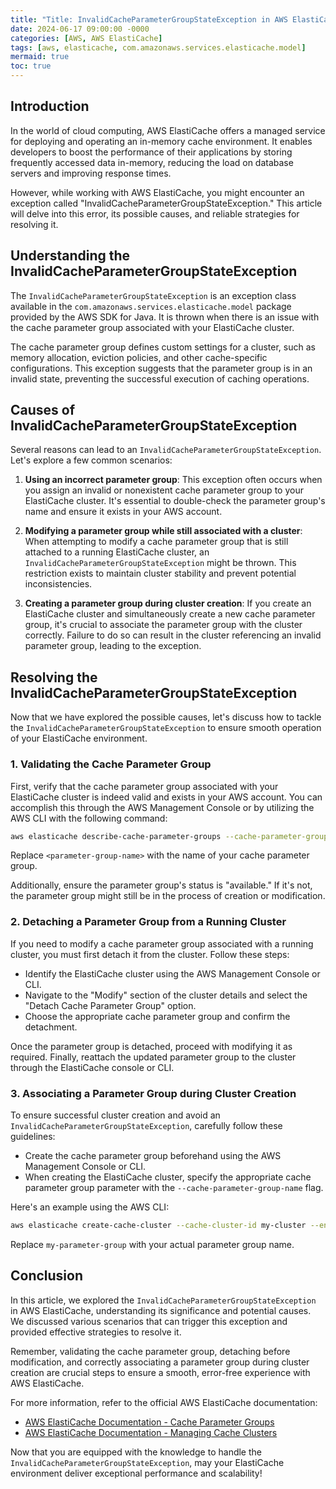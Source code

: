 ```yaml
---
title: "Title: InvalidCacheParameterGroupStateException in AWS ElastiCache: Resolving Conflicts with Cache Parameter Groups"
date: 2024-06-17 09:00:00 -0000
categories: [AWS, AWS ElastiCache]
tags: [aws, elasticache, com.amazonaws.services.elasticache.model]
mermaid: true
toc: true
---
```



## Introduction

In the world of cloud computing, AWS ElastiCache offers a managed service for deploying and operating an in-memory cache environment. It enables developers to boost the performance of their applications by storing frequently accessed data in-memory, reducing the load on database servers and improving response times.

However, while working with AWS ElastiCache, you might encounter an exception called "InvalidCacheParameterGroupStateException." This article will delve into this error, its possible causes, and reliable strategies for resolving it.

## Understanding the InvalidCacheParameterGroupStateException

The `InvalidCacheParameterGroupStateException` is an exception class available in the `com.amazonaws.services.elasticache.model` package provided by the AWS SDK for Java. It is thrown when there is an issue with the cache parameter group associated with your ElastiCache cluster.

The cache parameter group defines custom settings for a cluster, such as memory allocation, eviction policies, and other cache-specific configurations. This exception suggests that the parameter group is in an invalid state, preventing the successful execution of caching operations.

## Causes of InvalidCacheParameterGroupStateException

Several reasons can lead to an `InvalidCacheParameterGroupStateException`. Let's explore a few common scenarios:

1. **Using an incorrect parameter group**: This exception often occurs when you assign an invalid or nonexistent cache parameter group to your ElastiCache cluster. It's essential to double-check the parameter group's name and ensure it exists in your AWS account.

2. **Modifying a parameter group while still associated with a cluster**: When attempting to modify a cache parameter group that is still attached to a running ElastiCache cluster, an `InvalidCacheParameterGroupStateException` might be thrown. This restriction exists to maintain cluster stability and prevent potential inconsistencies.

3. **Creating a parameter group during cluster creation**: If you create an ElastiCache cluster and simultaneously create a new cache parameter group, it's crucial to associate the parameter group with the cluster correctly. Failure to do so can result in the cluster referencing an invalid parameter group, leading to the exception.

## Resolving the InvalidCacheParameterGroupStateException

Now that we have explored the possible causes, let's discuss how to tackle the `InvalidCacheParameterGroupStateException` to ensure smooth operation of your ElastiCache environment.

### 1. Validating the Cache Parameter Group

First, verify that the cache parameter group associated with your ElastiCache cluster is indeed valid and exists in your AWS account. You can accomplish this through the AWS Management Console or by utilizing the AWS CLI with the following command:

```bash
aws elasticache describe-cache-parameter-groups --cache-parameter-group-name <parameter-group-name>
```

Replace `<parameter-group-name>` with the name of your cache parameter group.

Additionally, ensure the parameter group's status is "available." If it's not, the parameter group might still be in the process of creation or modification.

### 2. Detaching a Parameter Group from a Running Cluster

If you need to modify a cache parameter group associated with a running cluster, you must first detach it from the cluster. Follow these steps:

- Identify the ElastiCache cluster using the AWS Management Console or CLI.
- Navigate to the "Modify" section of the cluster details and select the "Detach Cache Parameter Group" option.
- Choose the appropriate cache parameter group and confirm the detachment.

Once the parameter group is detached, proceed with modifying it as required. Finally, reattach the updated parameter group to the cluster through the ElastiCache console or CLI.

### 3. Associating a Parameter Group during Cluster Creation

To ensure successful cluster creation and avoid an `InvalidCacheParameterGroupStateException`, carefully follow these guidelines:

- Create the cache parameter group beforehand using the AWS Management Console or CLI.
- When creating the ElastiCache cluster, specify the appropriate cache parameter group parameter with the `--cache-parameter-group-name` flag.

Here's an example using the AWS CLI:

```bash
aws elasticache create-cache-cluster --cache-cluster-id my-cluster --engine redis --cache-parameter-group-name my-parameter-group --...
```

Replace `my-parameter-group` with your actual parameter group name.

## Conclusion

In this article, we explored the `InvalidCacheParameterGroupStateException` in AWS ElastiCache, understanding its significance and potential causes. We discussed various scenarios that can trigger this exception and provided effective strategies to resolve it.

Remember, validating the cache parameter group, detaching before modification, and correctly associating a parameter group during cluster creation are crucial steps to ensure a smooth, error-free experience with AWS ElastiCache.

For more information, refer to the official AWS ElastiCache documentation:
- [AWS ElastiCache Documentation - Cache Parameter Groups](https://docs.aws.amazon.com/AmazonElastiCache/latest/red-ug/ParameterGroups.html)
- [AWS ElastiCache Documentation - Managing Cache Clusters](https://docs.aws.amazon.com/AmazonElastiCache/latest/red-ug/Clusters.html)

Now that you are equipped with the knowledge to handle the `InvalidCacheParameterGroupStateException`, may your ElastiCache environment deliver exceptional performance and scalability!